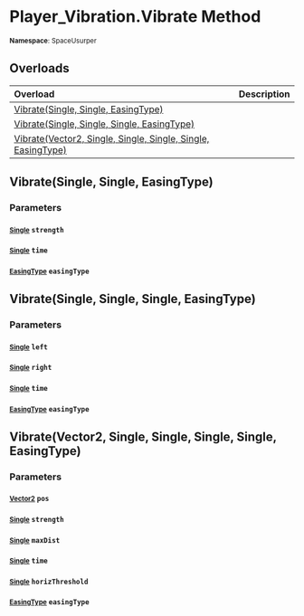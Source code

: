 # Player_Vibration.Vibrate Method

<small>**Namespace**: SpaceUsurper</small>

## Overloads

<div markdown="1" class="member-table">

| Overload | Description |
| :------- | ----------- |
| [Vibrate(Single, Single, EasingType)](#Single_Single_EasingType_) |  | 
| [Vibrate(Single, Single, Single, EasingType)](#Single_Single_Single_EasingType_) |  | 
| [Vibrate(Vector2, Single, Single, Single, Single, EasingType)](#Vector2_Single_Single_Single_Single_EasingType_) |  | 

</div>

## Vibrate(Single, Single, EasingType)
### Parameters
#### <small>[Single](https://docs.microsoft.com/en-us/dotnet/api/system.single?view=netframework-4.5)</small> `strength`

#### <small>[Single](https://docs.microsoft.com/en-us/dotnet/api/system.single?view=netframework-4.5)</small> `time`

#### <small>[EasingType](../EasingType.md)</small> `easingType`

## Vibrate(Single, Single, Single, EasingType)
### Parameters
#### <small>[Single](https://docs.microsoft.com/en-us/dotnet/api/system.single?view=netframework-4.5)</small> `left`

#### <small>[Single](https://docs.microsoft.com/en-us/dotnet/api/system.single?view=netframework-4.5)</small> `right`

#### <small>[Single](https://docs.microsoft.com/en-us/dotnet/api/system.single?view=netframework-4.5)</small> `time`

#### <small>[EasingType](../EasingType.md)</small> `easingType`

## Vibrate(Vector2, Single, Single, Single, Single, EasingType)
### Parameters
#### <small>[Vector2](https://docs.unity3d.com/ScriptReference/Vector2.html)</small> `pos`

#### <small>[Single](https://docs.microsoft.com/en-us/dotnet/api/system.single?view=netframework-4.5)</small> `strength`

#### <small>[Single](https://docs.microsoft.com/en-us/dotnet/api/system.single?view=netframework-4.5)</small> `maxDist`

#### <small>[Single](https://docs.microsoft.com/en-us/dotnet/api/system.single?view=netframework-4.5)</small> `time`

#### <small>[Single](https://docs.microsoft.com/en-us/dotnet/api/system.single?view=netframework-4.5)</small> `horizThreshold`

#### <small>[EasingType](../EasingType.md)</small> `easingType`

